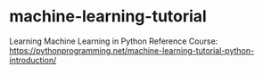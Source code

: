 # machine-learning-tutorial
Learning Machine Learning in Python 
Reference Course: https://pythonprogramming.net/machine-learning-tutorial-python-introduction/
